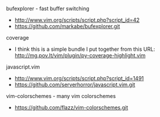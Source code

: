 bufexplorer - fast buffer switching
*   http://www.vim.org/scripts/script.php?script_id=42
*   https://github.com/markabe/bufexplorer.git

coverage
*   I think this is a simple bundle I put together from this URL:
    http://mg.pov.lt/vim/plugin/py-coverage-highlight.vim

javascript.vim
*   http://www.vim.org/scripts/script.php?script_id=1491
*   https://github.com/serverhorror/javascript.vim.git

vim-colorschemes - many vim colorschemes
*   https://github.com/flazz/vim-colorschemes.git
